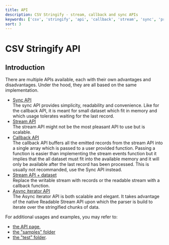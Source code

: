 ```yaml
---
title: API
description: CSV Stringify - stream, callback and sync APIs
keywords: ['csv', 'stringify', 'api', 'callback', 'stream', 'sync', 'promise']
sort: 3
---
```


# CSV Stringify API

## Introduction

There are multiple APIs available, each with their own advantages and disadvantages. Under the hood, they are all based on the same implementation.

* [Sync API](/parse/api/sync/)   
  The sync API provides simplicity, readability and convenience. Like for the callback API, it is meant for small dataset which fit in memory and which usage tolerates waiting for the last record.
* [Stream API](/parse/api/stream/)   
  The stream API might not be the most pleasant API to use but is scalable.
* [Callback API](/parse/api/callback/)   
  The callback API buffers all the emitted records from the stream API into a single array which is passed to a user provided function. Passing a function is easier than implementing the stream events function but it implies that the all dataset must fit into the available memory and it will only be available after the last record has been processed. This is usually not recommanded, use the Sync API instead.
* [Stream API + dataset](/parse/api/stream_callback/)  
  Replace the writable stream with records or the readable stream with a callback function.
* [Async iterator API](/parse/api/async_iterator/)   
  The Async iterator API is both scalable and elegant. It takes advantage of the native Readable Stream API upon which the parser is build to iterate over the stringified chunks of data.
  
For additional usages and examples, you may refer to:

* [the API page](/stringify/api/),
* [the "samples" folder](https://github.com/adaltas/node-csv/tree/master/packages/csv-stringify/samples)
* [the "test" folder](https://github.com/adaltas/node-csv/tree/master/packages/csv-stringify/test).

